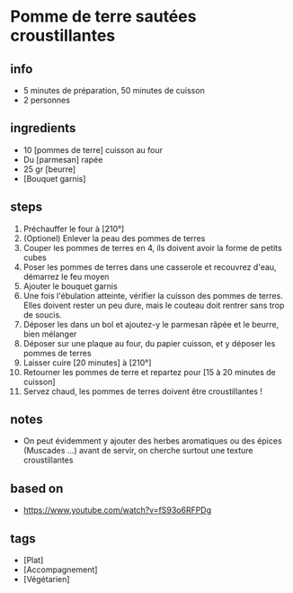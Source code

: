 # Pomme de terre sautées croustillantes

## info  
* 5 minutes de préparation, 50 minutes de cuisson
* 2 personnes

## ingredients
* 10 [pommes de terre] cuisson au four
* Du [parmesan] rapée 
* 25 gr [beurre]
* [Bouquet garnis]

## steps  
1. Préchauffer le four à [210°]
2. (Optionel) Enlever la peau des pommes de terres
3. Couper les pommes de terres en 4, ils doivent avoir la forme de petits cubes
4. Poser les pommes de terres dans une casserole et recouvrez d'eau, démarrez le feu moyen
5. Ajouter le bouquet garnis 
6. Une fois l'ébulation atteinte, vérifier la cuisson des pommes de terres. Elles doivent rester un peu dure, mais le couteau doit rentrer sans trop de soucis. 
7. Déposer les dans un bol et ajoutez-y le parmesan râpée et le beurre, bien mélanger
8. Déposer sur une plaque au four, du papier cuisson, et y déposer les pommes de terres 
9. Laisser cuire [20 minutes] à [210°]
10. Retourner les pommes de terre et repartez pour [15 à 20 minutes de cuisson]
11. Servez chaud, les pommes de terres doivent être croustillantes !

## notes 
* On peut évidemment y ajouter des herbes aromatiques ou des épices (Muscades ...) avant de servir, on cherche surtout une texture croustillantes

## based on  
* https://www.youtube.com/watch?v=fS93o6RFPDg

## tags
* [Plat]
* [Accompagnement]
* [Végétarien]